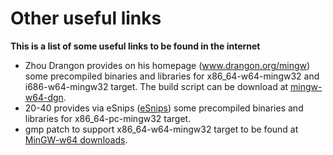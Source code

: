 # Other useful links

**This is a list of some useful links to be found in the internet**

-   Zhou Drangon provides on his homepage
    (<a href="http://www.drangon.org/mingw"
    rel="nofollow">www.drangon.org/mingw</a>) some precompiled binaries
    and libraries for x86\_64-w64-mingw32 and i686-w64-mingw32 target.
    The build script can be download at
    <a href="http://code.google.com/p/mingw-w64-dgn"
    rel="nofollow">mingw-w64-dgn</a>.
-   20-40 provides via eSnips
    (<a href="http://www.esnips.com/web/MinGW64" rel="nofollow">eSnips</a>)
    some precompiled binaries and libraries for x86\_64-pc-mingw32
    target.
-   gmp patch to support x86\_64-w64-mingw32 target to be found at
    [MinGW-w64
    downloads](http://sourceforge.net/projects/mingw-w64/files/).
